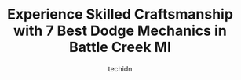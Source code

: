 ---
layout: ampstory
image: https://images.unsplash.com/photo-1639928845176-2804838ca715?ixlib=rb-4.0.3&ixid=MnwxMjA3fDB8MHxwaG90by1wYWdlfHx8fGVufDB8fHx8&auto=format&fit=crop&w=640&h=853&q=80
author: techidn
featured: false
description: Experience the excellence of automotive service by visiting the 7 best Dodge Mechanic in Battle Creek MI, USA. With their expertise, attention to detail, and commitment to customer satisfact
title: Experience Skilled Craftsmanship with 7 Best Dodge Mechanics in Battle Creek MI
cover:
   title: Experience Skilled Craftsmanship with 7 Best Dodge Mechanics in Battle Creek MI
   subtitle: Rickpate
   background: https://images.unsplash.com/photo-1639928845176-2804838ca715?ixlib=rb-4.0.3&ixid=MnwxMjA3fDB8MHxwaG90by1wYWdlfHx8fGVufDB8fHx8&auto=format&fit=crop&w=640&h=853&q=80

pages: 
 - layout: thirds
   top: <h1>#1 Phil Walters Auto</h1>
   bottom: "<p>Recommended by a coworker - easy to schedule an appointment.  Staff were both friendly and knowledgeable.  Not only was my oil change completed quickly, but after I had a</p>"
   background: https://www.knot35.com/toplist/wp-content/uploads/2023/06/best-dodge-mechanic-1-in-battle-creek-mi-1685839740.png
   backgroundblur: true
 - layout: thirds
   top: <h1>#2 Mufflerman Battlercreek</h1>
   bottom: "<p>96 Division St N, Battle Creek, MI 49014, United States</p>"
   background: https://www.knot35.com/toplist/wp-content/uploads/2023/06/best-dodge-mechanic-2-in-battle-creek-mi-1685839741.jpeg
   cta:
      link: https://www.knot35.com/toplist/experience-skilled-craftsmanship-with-7-best-dodge-mechanics-in-battle-creek-mi/
      text: Experience Skilled Craftsmanship with 7 Best Dodge Mechanics in Battle Creek MI
 - layout: thirds
   top: <h1>#3 Zaharions Automotive</h1>
   bottom: "<p>13111 Beadle Lake Rd, Battle Creek, MI 49014, United States</p>"
   background: https://www.knot35.com/toplist/wp-content/uploads/2023/06/best-dodge-mechanic-3-in-battle-creek-mi-1685839741.jpeg
   cta:
      link: https://www.knot35.com/toplist/experience-skilled-craftsmanship-with-7-best-dodge-mechanics-in-battle-creek-mi/
      text: Experience Skilled Craftsmanship with 7 Best Dodge Mechanics in Battle Creek MI
 - layout: thirds
   top: <h1>#4 Freed Auto</h1>
   bottom: "<p>1860 W Michigan Ave, Battle Creek, MI 49037, United States</p>"
   background: https://images.unsplash.com/photo-1608411404720-c8f0417bcdba?ixlib=rb-4.0.3&ixid=MnwxMjA3fDB8MHxwaG90by1wYWdlfHx8fGVufDB8fHx8&auto=format&fit=crop&w=640&h=853&q=80
   cta:
      link: https://www.knot35.com/toplist/experience-skilled-craftsmanship-with-7-best-dodge-mechanics-in-battle-creek-mi/
      text: Experience Skilled Craftsmanship with 7 Best Dodge Mechanics in Battle Creek MI
 - layout: thirds
   top: <h1>#5 Bailey Park Auto Service</h1>
   bottom: "<p>1450 Capital Ave NE, Battle Creek, MI 49017, United States</p>"
   background: https://images.unsplash.com/photo-1524169358666-79f22534bc6e?ixlib=rb-4.0.3&ixid=MnwxMjA3fDB8MHxwaG90by1wYWdlfHx8fGVufDB8fHx8&auto=format&fit=crop&w=640&h=853&q=80
   cta:
      link: https://www.knot35.com/toplist/experience-skilled-craftsmanship-with-7-best-dodge-mechanics-in-battle-creek-mi/
      text: Experience Skilled Craftsmanship with 7 Best Dodge Mechanics in Battle Creek MI
 - layout: thirds
   top: <h1>#6 Double E Auto Service</h1>
   bottom: "<p>1700 Goguac St W, Battle Creek, MI 49015, United States</p>"
   background: https://images.unsplash.com/photo-1552083974-186346191183?ixlib=rb-4.0.3&ixid=MnwxMjA3fDB8MHxwaG90by1wYWdlfHx8fGVufDB8fHx8&auto=format&fit=crop&w=640&h=853&q=80
   cta:
      link: https://www.knot35.com/toplist/experience-skilled-craftsmanship-with-7-best-dodge-mechanics-in-battle-creek-mi/
      text: Experience Skilled Craftsmanship with 7 Best Dodge Mechanics in Battle Creek MI
 - layout: thirds
   top: <h1>#7 Nicks Auto Repair LLC</h1>
   bottom: "<p>3056 Michigan Ave, Battle Creek, MI 49037, United States</p>"
   background: https://images.unsplash.com/photo-1522441815192-d9f04eb0615c?ixlib=rb-4.0.3&ixid=MnwxMjA3fDB8MHxwaG90by1wYWdlfHx8fGVufDB8fHx8&auto=format&fit=crop&w=640&h=853&q=80
   cta:
      link: https://www.knot35.com/toplist/experience-skilled-craftsmanship-with-7-best-dodge-mechanics-in-battle-creek-mi/
      text: Experience Skilled Craftsmanship with 7 Best Dodge Mechanics in Battle Creek MI
 - layout: thirds
   middle: Continue reading...
   background: https://images.unsplash.com/photo-1489694553447-4c9339da310d?ixlib=rb-4.0.3&ixid=MnwxMjA3fDB8MHxwaG90by1wYWdlfHx8fGVufDB8fHx8&auto=format&fit=crop&w=640&h=853&q=80
   cta:
      link: https://www.knot35.com/toplist/experience-skilled-craftsmanship-with-7-best-dodge-mechanics-in-battle-creek-mi/
      text: Experience Skilled Craftsmanship with 7 Best Dodge Mechanics in Battle Creek MI
      
---